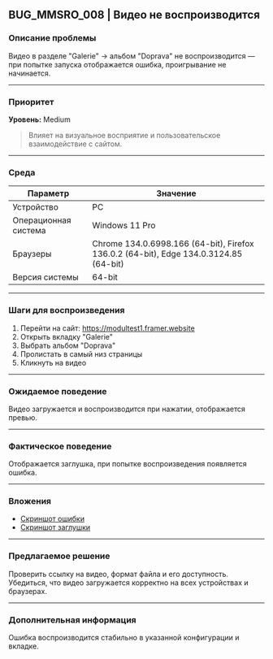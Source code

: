 ## BUG_MMSRO_008 | Видео не воспроизводится

### Описание проблемы

Видео в разделе "Galerie" → альбом "Doprava" не воспроизводится — при попытке запуска отображается ошибка, проигрывание не начинается.

---

### Приоритет

**Уровень:** Medium

> Влияет на визуальное восприятие и пользовательское взаимодействие с сайтом.

---

### Среда

| Параметр             | Значение                                                                              |
| -------------------- | ------------------------------------------------------------------------------------- |
| Устройство           | PC                                                                                    |
| Операционная система | Windows 11 Pro                                                                        |
| Браузеры             | Chrome 134.0.6998.166 (64-bit), Firefox 136.0.2 (64-bit), Edge 134.0.3124.85 (64-bit) |
| Версия системы       | 64-bit                                                                                |

---

### Шаги для воспроизведения

1. Перейти на сайт: https://modultest1.framer.website
2. Открыть вкладку "Galerie"
3. Выбрать альбом "Doprava"
4. Пролистать в самый низ страницы
5. Кликнуть на видео

---

### Ожидаемое поведение

Видео загружается и воспроизводится при нажатии, отображается превью.

---

### Фактическое поведение

Отображается заглушка, при попытке воспроизведения появляется ошибка.

---

### Вложения

- [Скриншот ошибки](https://drive.google.com/file/d/1hNUMbEZ9hJttsQrJjx0gV9q4TGssnSsQ/view?usp=sharing)
- [Скриншот заглушки](https://drive.google.com/file/d/1dRN1MHB70JDea4ifx1TIWAsWUlXm3hz8/view?usp=sharing)

---

### Предлагаемое решение

Проверить ссылку на видео, формат файла и его доступность. Убедиться, что видео загружается корректно на всех устройствах и браузерах.

---

### Дополнительная информация

Ошибка воспроизводится стабильно в указанной конфигурации и вкладке.
